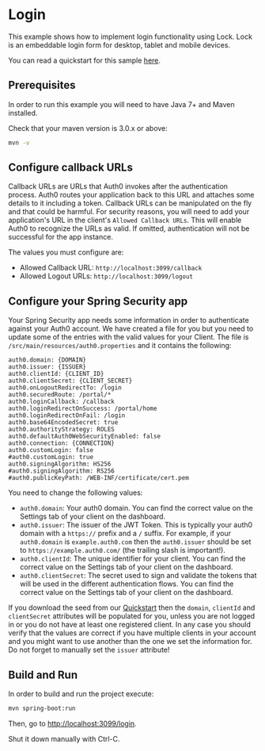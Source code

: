 # Login

This example shows how to implement login functionality using Lock. Lock is an embeddable login form for desktop, tablet and mobile devices.

You can read a quickstart for this sample [here](https://auth0.com/docs/quickstart/webapp/java-spring-security-mvc/01-login). 

## Prerequisites

In order to run this example you will need to have Java 7+ and Maven installed.

Check that your maven version is 3.0.x or above:

```sh
mvn -v
```

## Configure callback URLs

Callback URLs are URLs that Auth0 invokes after the authentication process. Auth0 routes your application back to this URL and attaches some details to it including a token. Callback URLs can be manipulated on the fly and that could be harmful. For security reasons, you will need to add your application's URL in the client's `Allowed Callback URLs`. This will enable Auth0 to recognize the URLs as valid. If omitted, authentication will not be successful for the app instance.

The values you must configure are:
- Allowed Callback URL: `http://localhost:3099/callback`
- Allowed Logout URLs: `http://localhost:3099/logout`

## Configure your Spring Security app

Your Spring Security app needs some information in order to authenticate against your Auth0 account. We have created a file for you but you need to update some of the entries with the valid values for your Client. The file is `/src/main/resources/auth0.properties` and it contains the following:

```
auth0.domain: {DOMAIN}
auth0.issuer: {ISSUER}
auth0.clientId: {CLIENT_ID}
auth0.clientSecret: {CLIENT_SECRET}
auth0.onLogoutRedirectTo: /login
auth0.securedRoute: /portal/*
auth0.loginCallback: /callback
auth0.loginRedirectOnSuccess: /portal/home
auth0.loginRedirectOnFail: /login
auth0.base64EncodedSecret: true
auth0.authorityStrategy: ROLES
auth0.defaultAuth0WebSecurityEnabled: false
auth0.connection: {CONNECTION}
auth0.customLogin: false
#auth0.customLogin: true
auth0.signingAlgorithm: HS256
#auth0.signingAlgorithm: RS256
#auth0.publicKeyPath: /WEB-INF/certificate/cert.pem
```

You need to change the following values:
- `auth0.domain`:	Your auth0 domain. You can find the correct value on the Settings tab of your client on the dashboard.
- `auth0.issuer`:	The issuer of the JWT Token. This is typically your auth0 domain with a `https://` prefix and a `/` suffix. For example, if your `auth0.domain` is `example.auth0.com` then the `auth0.issuer` should be set to `https://example.auth0.com/` (the trailing slash is important!).
- `auth0.clientId`:	The unique identifier for your client. You can find the correct value on the Settings tab of your client on the dashboard. 
- `auth0.clientSecret`:	The secret used to sign and validate the tokens that will be used in the different authentication flows. You can find the correct value on the Settings tab of your client on the dashboard.

If you download the seed from our [Quickstart](https://auth0.com/docs/quickstart/webapp/java-spring-security-mvc/01-login) then the `domain`, `clientId` and `clientSecret` attributes will be populated for you, unless you are not logged in or you do not have at least one registered client. In any case you should verify that the values are correct if you have multiple clients in your account and you might want to use another than the one we set the information for. Do not forget to manually set the `issuer` attribute!

## Build and Run

In order to build and run the project execute:

```sh
mvn spring-boot:run
```

Then, go to [http://localhost:3099/login](http://localhost:3099/login). 

Shut it down manually with Ctrl-C.
